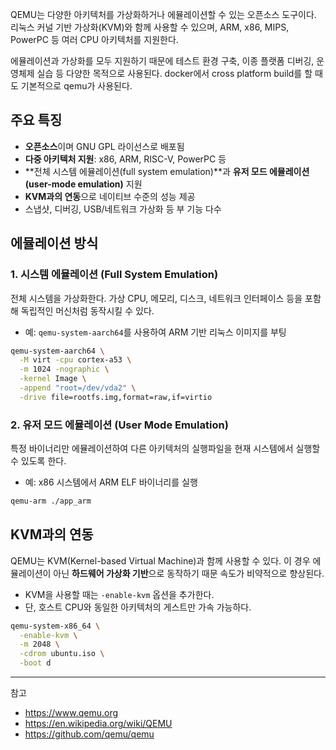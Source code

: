 QEMU는 다양한 아키텍처를 가상화하거나 에뮬레이션할 수 있는 오픈소스 도구이다. 리눅스 커널 기반 가상화(KVM)와 함께 사용할 수 있으며, ARM, x86, MIPS, PowerPC 등 여러 CPU 아키텍처를 지원한다.

에뮬레이션과 가상화를 모두 지원하기 때문에 테스트 환경 구축, 이종 플랫폼 디버깅, 운영체제 실습 등 다양한 목적으로 사용된다. docker에서 cross platform build를 할 때도 기본적으로 qemu가 사용된다.

## 주요 특징

- **오픈소스**이며 GNU GPL 라이선스로 배포됨
- **다중 아키텍처 지원**: x86, ARM, RISC-V, PowerPC 등
- **전체 시스템 에뮬레이션(full system emulation)**과 **유저 모드 에뮬레이션(user-mode emulation)** 지원
- **KVM과의 연동**으로 네이티브 수준의 성능 제공
- 스냅샷, 디버깅, USB/네트워크 가상화 등 부 기능 다수

## 에뮬레이션 방식

### 1. 시스템 에뮬레이션 (Full System Emulation)

전체 시스템을 가상화한다. 가상 CPU, 메모리, 디스크, 네트워크 인터페이스 등을 포함해 독립적인 머신처럼 동작시킬 수 있다.

- 예: `qemu-system-aarch64`를 사용하여 ARM 기반 리눅스 이미지를 부팅

```bash
qemu-system-aarch64 \
  -M virt -cpu cortex-a53 \
  -m 1024 -nographic \
  -kernel Image \
  -append "root=/dev/vda2" \
  -drive file=rootfs.img,format=raw,if=virtio
```

### 2. 유저 모드 에뮬레이션 (User Mode Emulation)

특정 바이너리만 에뮬레이션하여 다른 아키텍처의 실행파일을 현재 시스템에서 실행할 수 있도록 한다.

- 예: x86 시스템에서 ARM ELF 바이너리를 실행

```bash
qemu-arm ./app_arm
```

## KVM과의 연동

QEMU는 KVM(Kernel-based Virtual Machine)과 함께 사용할 수 있다. 이 경우 에뮬레이션이 아닌 **하드웨어 가상화 기반**으로 동작하기 때문 속도가 비약적으로 향상된다.

- KVM을 사용할 때는 `-enable-kvm` 옵션을 추가한다.
- 단, 호스트 CPU와 동일한 아키텍처의 게스트만 가속 가능하다.

```bash
qemu-system-x86_64 \
  -enable-kvm \
  -m 2048 \
  -cdrom ubuntu.iso \
  -boot d
```

---
참고

- <https://www.qemu.org>
- <https://en.wikipedia.org/wiki/QEMU>
- <https://github.com/qemu/qemu>

